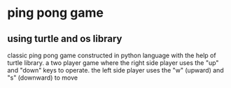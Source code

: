 # ping pong game
## using turtle and os library
classic ping pong game constructed in python language with the help of turtle library.
a two player game where the right side player uses the "up" and "down" keys to operate.
the left side player uses the "w" (upward) and "s" (downward) to move
